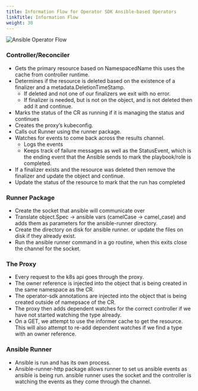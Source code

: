 ```yaml
---
title: Information Flow for Operator SDK Ansible-based Operators
linkTitle: Information Flow
weight: 30
---
```


![Ansible Operator Flow](/ao-flow.png)

### Controller/Reconciler
 * Gets the primary resource based on NamespacedName this uses the cache from controller runtime.
 * Determines if the resource is deleted based on the existence of a finalizer and a metadata.DeletionTimeStamp.
   * If deleted and not one of our finalizers we exit with no error.
   * If finalizer is needed, but is not on the object, and is not deleted then add it and continue.
 * Marks the status of the CR as running if it is managing the status and continues
 * Creates the proxy’s kubeconfig.
 * Calls out Runner using the runner package.
 * Watches for events to come back across the results channel.
   * Logs the events
   * Keeps track of failure messages as well as the StatusEvent, which is the ending event that the Ansible sends to mark the playbook/role is completed.
 * If a finalizer exists and the resource was deleted then remove the finalizer and update the object and continue.
 * Update the status of the resource to mark that the run has completed

### Runner Package
 * Create the socket that ansible will communicate over
 * Translate object.Spec -> ansible vars (camelCase -> camel_case) and adds them as parameters for the ansible-runner directory.
 * Create the directory on disk for ansible runner. or update the files on disk if they already exist.
 * Run the ansible runner command in a go routine, when this exits close the channel for the socket.

### The Proxy
 * Every request to the k8s api goes through the proxy.
 * The owner reference is injected into the object that is being created in the same namespace as the CR.
 * The operator-sdk annotations are injected into the object that is being created outside of namepsace of the CR.
 * The proxy then adds dependent watches for the correct controller if we have not started watching the type already.
 * On a GET, we attempt to use the informer cache to get the resource. This will also attempt to re-add dependent watches if we find a type with an owner reference.

### Ansible Runner
 * Ansible is run and has its own process.
 * Ansible-runner-http package allows runner to set us ansible events as ansible is being run. ansible runner uses the socket and the controller is watching the events as they come through the channel.








